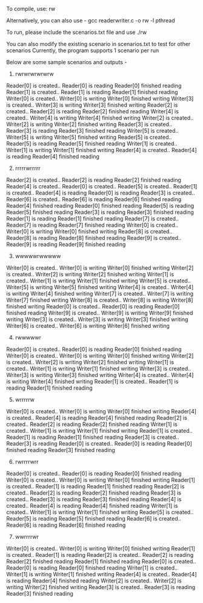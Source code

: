 To compile, use:
rw

Alternatively, you can also use - 
gcc readerwriter.c -o rw -l pthread

To run, please include the scenarios.txt file and use
./rw

You can also modify the existing scenario in scenarios.txt to test for other scenarios
Currently, the program supports 1 scenario per run

Below are some sample scenarios and outputs - 

1. rwrwrwrwrwrw 

Reader[0]  is created..
Reader[0]  is reading
Reader[0]  finished reading
Reader[1]  is created..
Reader[1]  is reading
Reader[1]  finished reading
Writer[0]  is created..
Writer[0]  is writing
Writer[0]  finished writing
Writer[3]  is created..
Writer[3]  is writing
Writer[3]  finished writing
Reader[2]  is created..
Reader[2]  is reading
Reader[2]  finished reading
Writer[4]  is created..
Writer[4]  is writing
Writer[4]  finished writing
Writer[2]  is created..
Writer[2]  is writing
Writer[2]  finished writing
Reader[3]  is created..
Reader[3]  is reading
Reader[3]  finished reading
Writer[5]  is created..
Writer[5]  is writing
Writer[5]  finished writing
Reader[5]  is created..
Reader[5]  is reading
Reader[5]  finished reading
Writer[1]  is created..
Writer[1]  is writing
Writer[1]  finished writing
Reader[4]  is created..
Reader[4]  is reading
Reader[4]  finished reading

2. rrrrrwrrrrr

Reader[2]  is created..
Reader[2]  is reading
Reader[2]  finished reading
Reader[4]  is created..
Reader[0]  is created..
Reader[5]  is created..
Reader[1]  is created..
Reader[4]  is reading
Reader[0]  is reading
Reader[3]  is created..
Reader[6]  is created..
Reader[6]  is reading
Reader[6]  finished reading
Reader[4]  finished reading
Reader[0]  finished reading
Reader[5]  is reading
Reader[5]  finished reading
Reader[3]  is reading
Reader[3]  finished reading
Reader[1]  is reading
Reader[1]  finished reading
Reader[7]  is created..
Reader[7]  is reading
Reader[7]  finished reading
Writer[0]  is created..
Writer[0]  is writing
Writer[0]  finished writing
Reader[8]  is created..
Reader[8]  is reading
Reader[8]  finished reading
Reader[9]  is created..
Reader[9]  is reading
Reader[9]  finished reading

3. wwwwwrwwwww

Writer[0]  is created..
Writer[0]  is writing
Writer[0]  finished writing
Writer[2]  is created..
Writer[2]  is writing
Writer[2]  finished writing
Writer[1]  is created..
Writer[1]  is writing
Writer[1]  finished writing
Writer[5]  is created..
Writer[5]  is writing
Writer[5]  finished writing
Writer[4]  is created..
Writer[4]  is writing
Writer[4]  finished writing
Writer[7]  is created..
Writer[7]  is writing
Writer[7]  finished writing
Writer[8]  is created..
Writer[8]  is writing
Writer[8]  finished writing
Reader[0]  is created..
Reader[0]  is reading
Reader[0]  finished reading
Writer[9]  is created..
Writer[9]  is writing
Writer[9]  finished writing
Writer[3]  is created..
Writer[3]  is writing
Writer[3]  finished writing
Writer[6]  is created..
Writer[6]  is writing
Writer[6]  finished writing

4. rwwwwwr

Reader[0]  is created..
Reader[0]  is reading
Reader[0]  finished reading
Writer[0]  is created..
Writer[0]  is writing
Writer[0]  finished writing
Writer[2]  is created..
Writer[2]  is writing
Writer[2]  finished writing
Writer[1]  is created..
Writer[1]  is writing
Writer[1]  finished writing
Writer[3]  is created..
Writer[3]  is writing
Writer[3]  finished writing
Writer[4]  is created..
Writer[4]  is writing
Writer[4]  finished writing
Reader[1]  is created..
Reader[1]  is reading
Reader[1]  finished reading

5. wrrrrrw

Writer[0]  is created..
Writer[0]  is writing
Writer[0]  finished writing
Reader[4]  is created..
Reader[4]  is reading
Reader[4]  finished reading
Reader[2]  is created..
Reader[2]  is reading
Reader[2]  finished reading
Writer[1]  is created..
Writer[1]  is writing
Writer[1]  finished writing
Reader[1]  is created..
Reader[1]  is reading
Reader[1]  finished reading
Reader[3]  is created..
Reader[3]  is reading
Reader[0]  is created..
Reader[0]  is reading
Reader[0]  finished reading
Reader[3]  finished reading

6. rwrrrrwrr

Reader[0]  is created..
Reader[0]  is reading
Reader[0]  finished reading
Writer[0]  is created..
Writer[0]  is writing
Writer[0]  finished writing
Reader[1]  is created..
Reader[1]  is reading
Reader[1]  finished reading
Reader[2]  is created..
Reader[2]  is reading
Reader[2]  finished reading
Reader[3]  is created..
Reader[3]  is reading
Reader[3]  finished reading
Reader[4]  is created..
Reader[4]  is reading
Reader[4]  finished reading
Writer[1]  is created..
Writer[1]  is writing
Writer[1]  finished writing
Reader[5]  is created..
Reader[5]  is reading
Reader[5]  finished reading
Reader[6]  is created..
Reader[6]  is reading
Reader[6]  finished reading

7. wwrrrrwr

Writer[0]  is created..
Writer[0]  is writing
Writer[0]  finished writing
Reader[1]  is created..
Reader[1]  is reading
Reader[2]  is created..
Reader[2]  is reading
Reader[2]  finished reading
Reader[1]  finished reading
Reader[0]  is created..
Reader[0]  is reading
Reader[0]  finished reading
Writer[1]  is created..
Writer[1]  is writing
Writer[1]  finished writing
Reader[4]  is created..
Reader[4]  is reading
Reader[4]  finished reading
Writer[2]  is created..
Writer[2]  is writing
Writer[2]  finished writing
Reader[3]  is created..
Reader[3]  is reading
Reader[3]  finished reading